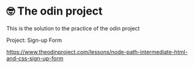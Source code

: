 <h1> 🤓 The odin project </h1>
<p> This is the solution to the practice of the odin project</p>
<p>Project: Sign-up Form</p>

https://www.theodinproject.com/lessons/node-path-intermediate-html-and-css-sign-up-form
